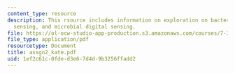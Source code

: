 ```yaml
---
content_type: resource
description: This rsource includes information on exploration on bacterial qourum
  sensing, and microbial digital sensing.
file: https://ol-ocw-studio-app-production.s3.amazonaws.com/courses/7-349-biological-computing-at-the-crossroads-of-engineering-and-science-spring-2005/1ef2c61c0fded3e67d4d9b3256ffadd2_assgn2_kate.pdf
file_type: application/pdf
resourcetype: Document
title: assgn2_kate.pdf
uid: 1ef2c61c-0fde-d3e6-7d4d-9b3256ffadd2
---
```

